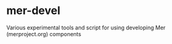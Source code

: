 # mer-devel
Various experimental tools and script for using developing Mer (merproject.org) components
